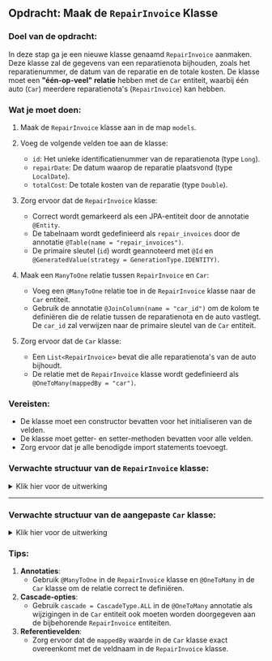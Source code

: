 ## Opdracht:  Maak de `RepairInvoice` Klasse

### Doel van de opdracht:
In deze stap ga je een nieuwe klasse genaamd `RepairInvoice` aanmaken. Deze klasse zal de gegevens van een reparatienota bijhouden, zoals het reparatienummer, de datum van de reparatie en de totale kosten. De klasse moet een **"één-op-veel" relatie** hebben met de `Car` entiteit, waarbij één auto (`Car`) meerdere reparatienota's (`RepairInvoice`) kan hebben.

### Wat je moet doen:
1. Maak de `RepairInvoice` klasse aan in de map `models`.
2. Voeg de volgende velden toe aan de klasse:
    - `id`: Het unieke identificatienummer van de reparatienota (type `Long`).
    - `repairDate`: De datum waarop de reparatie plaatsvond (type `LocalDate`).
    - `totalCost`: De totale kosten van de reparatie (type `Double`).

3. Zorg ervoor dat de `RepairInvoice` klasse:
    - Correct wordt gemarkeerd als een JPA-entiteit door de annotatie `@Entity`.
    - De tabelnaam wordt gedefinieerd als `repair_invoices` door de annotatie `@Table(name = "repair_invoices")`.
    - De primaire sleutel (`id`) wordt geannoteerd met `@Id` en `@GeneratedValue(strategy = GenerationType.IDENTITY)`.

4. Maak een `ManyToOne` relatie tussen `RepairInvoice` en `Car`:
    - Voeg een `@ManyToOne` relatie toe in de `RepairInvoice` klasse naar de `Car` entiteit.
    - Gebruik de annotatie `@JoinColumn(name = "car_id")` om de kolom te definiëren die de relatie tussen de reparatienota en de auto vastlegt. De `car_id` zal verwijzen naar de primaire sleutel van de `Car` entiteit.

5. Zorg ervoor dat de `Car` klasse:
    - Een `List<RepairInvoice>` bevat die alle reparatienota's van de auto bijhoudt.
    - De relatie met de `RepairInvoice` klasse wordt gedefinieerd als `@OneToMany(mappedBy = "car")`.



### Vereisten:
- De klasse moet een constructor bevatten voor het initialiseren van de velden.
- De klasse moet getter- en setter-methoden bevatten voor alle velden.
- Zorg ervoor dat je alle benodigde import statements toevoegt.



### Verwachte structuur van de `RepairInvoice` klasse:

<details>
<summary>Klik hier voor de uitwerking</summary>

```java
package nl.novi.cardemo.models;

import jakarta.persistence.*;
import java.time.LocalDate;

@Entity
@Table(name = "repair_invoices")
public class RepairInvoice {

    @Id
    @GeneratedValue(strategy = GenerationType.IDENTITY)
    private Long id; // De primaire sleutel van de reparatienota
    private LocalDate repairDate; // De datum waarop de reparatie plaatsvond
    private Double totalCost; // De totale kosten van de reparatie

    @ManyToOne
    @JoinColumn(name = "car_id", referencedColumnName = "id") // Koppelt de reparatienota aan een auto via de primaire sleutel van de auto
    private Car car; // Verwijzing naar de auto die gerepareerd is

    // Constructor
    public RepairInvoice() {}

    public RepairInvoice(LocalDate repairDate, Double totalCost, Car car) {
        this.repairDate = repairDate;
        this.totalCost = totalCost;
        this.car = car;
    }

    // Getters en Setters
    public Long getId() {
        return id;
    }

    public void setId(Long id) {
        this.id = id;
    }

    public LocalDate getRepairDate() {
        return repairDate;
    }

    public void setRepairDate(LocalDate repairDate) {
        this.repairDate = repairDate;
    }

    public Double getTotalCost() {
        return totalCost;
    }

    public void setTotalCost(Double totalCost) {
        this.totalCost = totalCost;
    }

    public Car getCar() {
        return car;
    }

    public void setCar(Car car) {
        this.car = car;
    }
}
```

</details>

---

### Verwachte structuur van de aangepaste `Car` klasse:

<details>
<summary>Klik hier voor de uitwerking</summary>

```java
package nl.novi.cardemo.models;

import jakarta.persistence.*;
import java.util.List;

@Entity
@Table(name = "cars")
public class Car {

    @Id
    @GeneratedValue(strategy = GenerationType.IDENTITY)
    private Long id; // De primaire sleutel van de auto
    private String brand; // Het merk van de auto
    private String model; // Het model van de auto
    private int year; // Het bouwjaar van de auto

    @OneToMany(mappedBy = "car", cascade = CascadeType.ALL) // Eén auto kan meerdere reparatienota's hebben
    private List<RepairInvoice> repairInvoices;

    // Constructor
    public Car() {}

    public Car(String brand, String model, int year) {
        this.brand = brand;
        this.model = model;
        this.year = year;
    }

    // Getters en Setters
    public Long getId() {
        return id;
    }

    public void setId(Long id) {
        this.id = id;
    }

    public String getBrand() {
        return brand;
    }

    public void setBrand(String brand) {
        this.brand = brand;
    }

    public String getModel() {
        return model;
    }

    public void setModel(String model) {
        this.model = model;
    }

    public int getYear() {
        return year;
    }

    public void setYear(int year) {
        this.year = year;
    }

    public List<RepairInvoice> getRepairInvoices() {
        return repairInvoices;
    }

    public void setRepairInvoices(List<RepairInvoice> repairInvoices) {
        this.repairInvoices = repairInvoices;
    }
}
```

</details>



### Tips:
1. **Annotaties**:
    - Gebruik `@ManyToOne` in de `RepairInvoice` klasse en `@OneToMany` in de `Car` klasse om de relatie correct te definiëren.
2. **Cascade-opties**:
    - Gebruik `cascade = CascadeType.ALL` in de `@OneToMany` annotatie als wijzigingen in de `Car` entiteit ook moeten worden doorgegeven aan de bijbehorende `RepairInvoice` entiteiten.
3. **Referentievelden**:
    - Zorg ervoor dat de `mappedBy` waarde in de `Car` klasse exact overeenkomt met de veldnaam in de `RepairInvoice` klasse.
